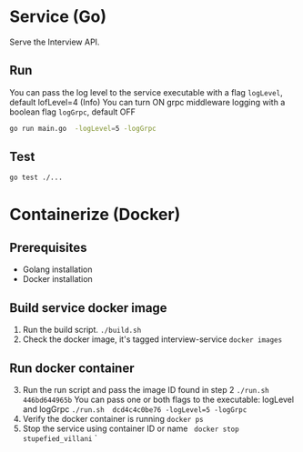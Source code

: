 # Service (Go)

Serve the Interview API.

## Run
You can pass the log level to the service executable with a flag `logLevel`, default lofLevel=4 (Info)
You can turn ON grpc middleware logging with a boolean flag `logGrpc`, default OFF 

```sh
go run main.go  -logLevel=5 -logGrpc
```

## Test

```sh
go test ./...
```

# Containerize (Docker)
## Prerequisites
- Golang installation
- Docker installation
## Build service docker image
1. Run the build script.
`./build.sh`
2. Check the docker image, it's tagged interview-service
`docker images`
## Run docker container
3. Run the run script and pass the image ID found in step 2
`./run.sh 446bd644965b`
You can pass one or both flags to the executable: logLevel and logGrpc
`./run.sh  dcd4c4c0be76 -logLevel=5 -logGrpc`
4. Verify the docker container is running
`docker ps`
5. Stop the service using container ID or name
` docker stop stupefied_villani`
`